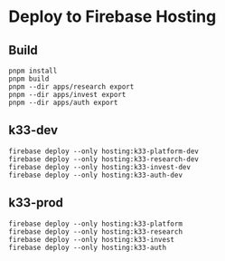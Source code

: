 # Deploy to Firebase Hosting

## Build

```shell
pnpm install
pnpm build
pnpm --dir apps/research export
pnpm --dir apps/invest export
pnpm --dir apps/auth export
```
## k33-dev

```shell
firebase deploy --only hosting:k33-platform-dev
firebase deploy --only hosting:k33-research-dev
firebase deploy --only hosting:k33-invest-dev
firebase deploy --only hosting:k33-auth-dev
```

## k33-prod

```shell
firebase deploy --only hosting:k33-platform
firebase deploy --only hosting:k33-research
firebase deploy --only hosting:k33-invest
firebase deploy --only hosting:k33-auth
```
